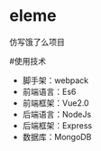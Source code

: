 # eleme
仿写饿了么项目

#使用技术
* 脚手架：webpack
* 前端语言：Es6
* 前端框架：Vue2.0
* 后端语言：NodeJs
* 后端框架：Express
* 数据库：MongoDB